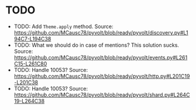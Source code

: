 # TODO

- TODO: Add `Theme.apply` method.
  Source: https://github.com/MCausc78/pyvolt/blob/ready/pyvolt/discovery.py#L194C7-L194C38
- TODO: What we should do in case of mentions? This solution sucks.
  Source: https://github.com/MCausc78/pyvolt/blob/ready/pyvolt/events.py#L261C15-L261C80
- TODO: Handle 10053?
  Source: https://github.com/MCausc78/pyvolt/blob/ready/pyvolt/http.py#L201C19-L201C38
- TODO: Handle 10053?
  Source: https://github.com/MCausc78/pyvolt/blob/ready/pyvolt/shard.py#L264C19-L264C38

